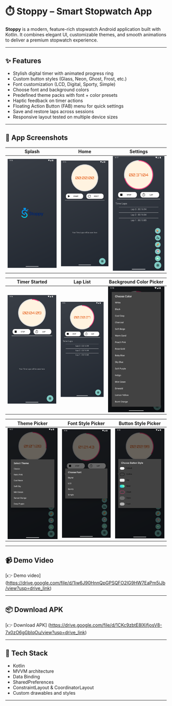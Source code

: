 # ⏱️ Stoppy – Smart Stopwatch App

**Stoppy** is a modern, feature-rich stopwatch Android application built with Kotlin. It combines elegant UI, customizable themes, and smooth animations to deliver a premium stopwatch experience.

---

## ✨ Features

- Stylish digital timer with animated progress ring
- Custom button styles (Glass, Neon, Ghost, Frost, etc.)
- Font customization (LCD, Digital, Sporty, Simple)
- Choose font and background colors
- Predefined theme packs with font + color presets
- Haptic feedback on timer actions
- Floating Action Button (FAB) menu for quick settings
- Save and restore laps across sessions
- Responsive layout tested on multiple device sizes
---
## 📱 App Screenshots

| Splash | Home | Settings |
|--------|------|----------|
| ![Splash](app/screenshots/splash.png) | ![Home](app/screenshots/home.png) | ![Settings](app/screenshots/fab_button.png) |

| Timer Started | Lap List | Background Color Picker |
|---------------|----------|--------------------------|
| ![Timer](app/screenshots/timer_start.png) | ![Lap List](app/screenshots/lap_list.png) | ![Background Color](app/screenshots/font_color_options.png) |

| Theme Picker | Font Style Picker | Button Style Picker |
|-------------------|-------------------|----------------------|
| ![Font Color](app/screenshots/theme_options.png) | ![Font Style](app/screenshots/font_options.png) | ![Button Style](app/screenshots/button_style_options.png) |

---
## 📹 Demo Video
[👉 Demo video] (https://drive.google.com/file/d/1iw6J90HnnQpGPSQFO2lG9HW7EaPm5iJb/view?usp=drive_link)

---
## 📦 Download APK
[👉 Download APK] (https://drive.google.com/file/d/1CKc9zbtE8lXifjosV8-7x0zO6gGbIqOu/view?usp=drive_link)

---
## 🚀 Tech Stack

- Kotlin
- MVVM architecture
- Data Binding
- SharedPreferences
- ConstraintLayout & CoordinatorLayout
- Custom drawables and styles

---
